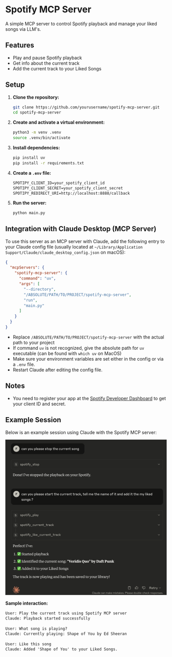 # Spotify MCP Server

A simple MCP server to control Spotify playback and manage your liked songs via LLM's.

## Features

- Play and pause Spotify playback
- Get info about the current track
- Add the current track to your Liked Songs

## Setup

1. **Clone the repository:**
   ```sh
   git clone https://github.com/yourusername/spotify-mcp-server.git
   cd spotify-mcp-server
   ```

2. **Create and activate a virtual environment:**
   ```sh
   python3 -m venv .venv
   source .venv/bin/activate
   ```

3. **Install dependencies:**
   ```sh
   pip install uv
   pip install -r requirements.txt
   ```

4. **Create a `.env` file:**
   ```
   SPOTIPY_CLIENT_ID=your_spotify_client_id
   SPOTIPY_CLIENT_SECRET=your_spotify_client_secret
   SPOTIPY_REDIRECT_URI=http://localhost:8888/callback
   ```

5. **Run the server:**
   ```sh
   python main.py
   ```

## Integration with Claude Desktop (MCP Server)

To use this server as an MCP server with Claude, add the following entry to your Claude config file (usually located at `~/Library/Application Support/Claude/claude_desktop_config.json` on macOS):

```json
{
  "mcpServers": {
    "spotify-mcp-server": {
      "command": "uv",
      "args": [
        "--directory",
        "/ABSOLUTE/PATH/TO/PROJECT/spotify-mcp-server",
        "run",
        "main.py"
      ]
    }
  }
}
```

- Replace `/ABSOLUTE/PATH/TO/PROJECT/spotify-mcp-server` with the actual path to your project
- If command `uv` is not recognized, give the absolute path for `uv` executable (can be found with `which uv` on MacOS)
- Make sure your environment variables are set either in the config or via a `.env` file.
- Restart Claude after editing the config file.

## Notes

- You need to register your app at the [Spotify Developer Dashboard](https://developer.spotify.com/dashboard/) to get your client ID and secret.

## Example Session

Below is an example session using Claude with the Spotify MCP server:

![Example Conversation](images/conversation.png)

**Sample interaction:**

```
User: Play the current track using Spotify MCP server
Claude: Playback started successfully

User: What song is playing?
Claude: Currently playing: Shape of You by Ed Sheeran

User: Like this song
Claude: Added 'Shape of You' to your Liked Songs.
```
